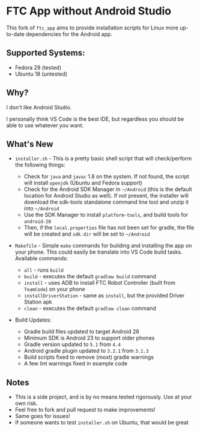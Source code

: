 # FTC App without Android Studio
  This fork of `ftc_app` aims to provide installation scripts for Linux more up-to-date dependencies for the Android app.

## Supported Systems:
  - Fedora 29 (tested)
  - Ubuntu 18 (untested)

## Why?
  I don't like Android Studio.

  I personally think VS Code is the best IDE, but regardless you should be able to use whatever you want.

## What's New
  - `installer.sh` - This is a pretty basic shell script that will check/perform the following things:
    - Check for `java` and `javac` 1.8 on the system. If not found, the script will install `openjdk` (Ubuntu and Fedora support)
    - Check for the Android SDK Manager in `~/Android` (this is the default location for Android Studio as well). If not present, the installer will download the sdk-tools standalone command line tool and unzip it into `~/Android`
    - Use the SDK Manager to install `platform-tools`, and build tools for `android-28`
    - Then, if the `local.properties` file has not been set for gradle, the file will be created and `sdk.dir` will be set to `~/Android`

  - `Makefile` - Simple `make` commands for building and installing the app on your phone. This could easily be translate into VS Code build tasks. Available commands:
    - `all` - runs `build`
    - `build` - executes the default `gradlew build` command
    - `install` - uses ADB to install FTC Robot Controller (built from `TeamCode`) on your phone
    - `installDriverStation` - same as `install`, but the provided Driver Station apk
    - `clean` - executes the default `gradlew clean` command

  - Build Updates: 
    - Gradle build files updated to target Android 28
    - Minimum SDK is Android 23 to support older phones
    - Gradle version updated to `5.1` from `4.4`
    - Android gradle plugin updated to `3.2.1` from `3.1.3`
    - Build scripts fixed to remove (most) gradle warnings
    - A few lint warnings fixed in example code

## Notes
  - This is a side project, and is by no means tested rigorously. Use at your own risk.
  - Feel free to fork and pull request to make improvements!
  - Same goes for issues!
  - If someone wants to test `installer.sh` on Ubuntu, that would be great
